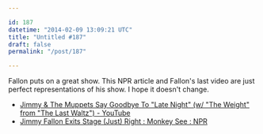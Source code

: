```yaml
---

id: 187
datetime: "2014-02-09 13:09:21 UTC"
title: "Untitled #187"
draft: false
permalink: "/post/187"

---
```


Fallon puts on a great show. This NPR article and Fallon's last video are just perfect representations of his show. I hope it doesn't change. 

 
 * [Jimmy & The Muppets Say Goodbye To "Late Night" (w/ "The Weight" from "The Last Waltz") - YouTube](https://www.youtube.com/watch?v=otRr23Brir8)
 * [Jimmy Fallon Exits Stage (Just) Right : Monkey See : NPR](http://www.npr.org/blogs/monkeysee/2014/02/08/273552036/jimmy-fallon-exits-stage-just-right)



